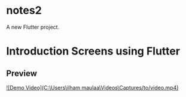 # notes2
A new Flutter project.

# Introduction Screens using Flutter

## Preview

[![Demo Video](C:\Users\ilham maulaa\Videos\Captures/to/video.mp4)](https://github.com/user-attachments/assets/c1c46c7a-af88-4b71-ad39-d989f2bc6ffc
)
